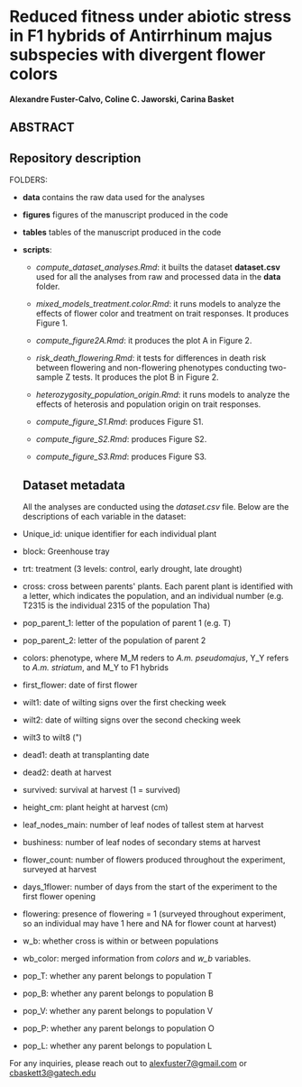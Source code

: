 # Reduced fitness under abiotic stress in F1 hybrids of Antirrhinum majus subspecies with divergent flower colors
**Alexandre Fuster-Calvo, Coline C. Jaworski, Carina Basket**

## ABSTRACT

## Repository description

FOLDERS:

- **data** contains the raw data used for the analyses
- **figures** figures of the manuscript produced in the code 
- **tables** tables of the manuscript produced in the code
- **scripts**:

    - *compute_dataset_analyses.Rmd*: it builts the dataset **dataset.csv** used for all the analyses from raw and processed data in the **data** folder.

    - *mixed_models_treatment.color.Rmd*: it runs models to analyze the effects of flower color and treatment on trait responses. It produces Figure 1.

    - *compute_figure2A.Rmd*: it produces the plot A in Figure 2.
    
    - *risk_death_flowering.Rmd*: it tests for differences in death risk between flowering and non-flowering phenotypes conducting two-sample Z tests. It produces the plot B in Figure 2.

    - *heterozygosity_population_origin.Rmd*: it runs models to analyze the effects of heterosis and population origin on trait responses.

    - *compute_figure_S1.Rmd*: produces Figure S1.

    - *compute_figure_S2.Rmd*: produces Figure S2.

    - *compute_figure_S3.Rmd*: produces Figure S3.
 
  ## Dataset metadata

  All the analyses are conducted using the *dataset.csv* file. Below are the descriptions of each variable in the dataset:

- Unique_id: unique identifier for each individual plant
- block: Greenhouse tray
- trt: treatment (3 levels: control, early drought, late drought)
- cross: cross between parents' plants. Each parent plant is identified with a letter, which indicates the population, and an individual number (e.g. T2315 is the individual 2315 of the population Tha)
- pop_parent_1: letter of the population of parent 1 (e.g. T)
- pop_parent_2: letter of the population of parent 2
- colors: phenotype, where M_M reders to *A.m. pseudomajus*, Y_Y refers to *A.m. striatum*, and M_Y to F1 hybrids
- first_flower: date of first flower
- wilt1: date of wilting signs over the first checking week
- wilt2: date of wilting signs over the second checking week
- wilt3 to wilt8 (")
- dead1: death at transplanting date
- dead2: death at harvest
- survived: survival at harvest (1 = survived)
- height_cm: plant height at harvest (cm)
- leaf_nodes_main: number of leaf nodes of tallest stem at harvest
- bushiness: number of leaf nodes of secondary stems at harvest
- flower_count: number of flowers produced throughout the experiment, surveyed at harvest
- days_1flower: number of days from the start of the experiment to the first flower opening
- flowering: presence of flowering = 1 (surveyed throughout experiment, so an individual may have 1 here and NA for flower count at harvest)
- w_b: whether cross is within or between populations
- wb_color: merged information from *colors* and *w_b* variables.
- pop_T: whether any parent belongs to population T
- pop_B: whether any parent belongs to population B
- pop_V: whether any parent belongs to population V
- pop_P: whether any parent belongs to population O
- pop_L: whether any parent belongs to population L
    
  

For any inquiries, please reach out to alexfuster7@gmail.com or cbaskett3@gatech.edu
